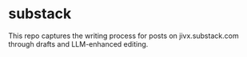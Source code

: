 # substack

This repo captures the writing process for posts on jivx.substack.com through drafts and LLM-enhanced editing.
